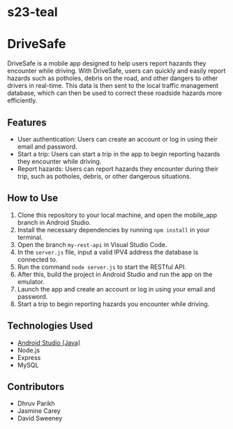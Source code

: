 # s23-teal

# DriveSafe

DriveSafe is a mobile app designed to help users report hazards they encounter while driving. With DriveSafe, users can quickly and easily report hazards such as potholes, debris on the road, and other dangers to other drivers in real-time. This data is then sent to the local traffic management database, which can then be used to correct these roadside hazards more efficiently.

## Features

- User authentication: Users can create an account or log in using their email and password.
- Start a trip: Users can start a trip in the app to begin reporting hazards they encounter while driving.
- Report hazards: Users can report hazards they encounter during their trip, such as potholes, debris, or other dangerous situations.

## How to Use

1. Clone this repository to your local machine, and open the mobile_app branch in Android Studio.
2. Install the necessary dependencies by running `npm install` in your terminal.
3. Open the branch `my-rest-api` in Visual Studio Code.
4. In the `server.js` file, input a valid IPV4 address the database is connected to.
5. Run the command `node server.js` to start the RESTful API.
6. After this, build the project in Android Studio and run the app on the emulator.
7. Launch the app and create an account or log in using your email and password.
8. Start a trip to begin reporting hazards you encounter while driving.

## Technologies Used

- [Android Studio (Java)](https://developer.android.com/studio)
- Node.js
- Express
- MySQL

## Contributors

- Dhruv Parikh
- Jasmine Carey
- David Sweeney
